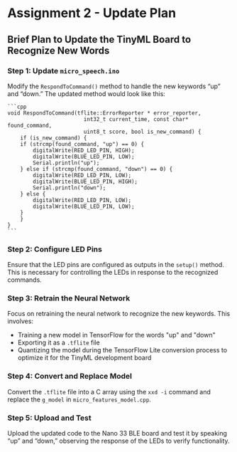 # Assignment 2 - Update Plan

## Brief Plan to Update the TinyML Board to Recognize New Words

### Step 1: Update `micro_speech.ino`

Modify the `RespondToCommand()` method to handle the new keywords “up” and “down.” The updated method would look like this:

    ```cpp
    void RespondToCommand(tflite::ErrorReporter * error_reporter,
                            int32_t current_time, const char* found_command,
                            uint8_t score, bool is_new_command) {
        if (is_new_command) {
        if (strcmp(found_command, "up") == 0) {
            digitalWrite(RED_LED_PIN, HIGH);
            digitalWrite(BLUE_LED_PIN, LOW);
            Serial.println("up");
        } else if (strcmp(found_command, "down") == 0) {
            digitalWrite(RED_LED_PIN, LOW);
            digitalWrite(BLUE_LED_PIN, HIGH);
            Serial.println("down");
        } else {
            digitalWrite(RED_LED_PIN, LOW);
            digitalWrite(BLUE_LED_PIN, LOW);
        }
        }
    }
    ```

### Step 2: Configure LED Pins

Ensure that the LED pins are configured as outputs in the `setup()` method. This is necessary for controlling the LEDs in response to the recognized commands.

### Step 3: Retrain the Neural Network

Focus on retraining the neural network to recognize the new keywords. This involves:

- Training a new model in TensorFlow for the words "up" and "down"
- Exporting it as a `.tflite` file
- Quantizing the model during the TensorFlow Lite conversion process to optimize it for the TinyML development board

### Step 4: Convert and Replace Model

Convert the `.tflite` file into a C array using the `xxd -i` command and replace the `g_model` in `micro_features_model.cpp`.

### Step 5: Upload and Test

Upload the updated code to the Nano 33 BLE board and test it by speaking “up” and “down,” observing the response of the LEDs to verify functionality.
